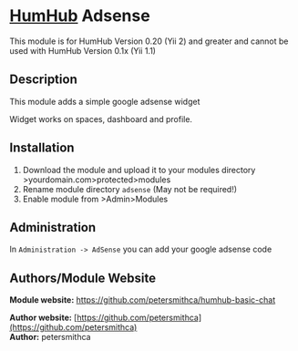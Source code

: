 # [HumHub](https://github.com/humhub/humhub) Adsense

This module is for HumHub Version 0.20 (Yii 2) and greater and cannot be used with HumHub Version 0.1x (Yii 1.1)

## Description

This module adds a simple google adsense widget

Widget works on spaces, dashboard and profile.

## Installation
1. Download the module and upload it to your modules directory >yourdomain.com>protected>modules
2. Rename module directory ```adsense``` (May not be required!)
3. Enable module from >Admin>Modules


## Administration

In `Administration -> AdSense` you can add your google adsense code

## Authors/Module Website

__Module website:__ <https://github.com/petersmithca/humhub-basic-chat>  

__Author website:__ [https://github.com/petersmithca](https://github.com/petersmithca)    
__Author:__ petersmithca    
